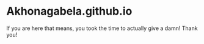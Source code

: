# Akhonagabela.github.io
If you are here that means, you took the time to actually give a damn!
Thank you!

